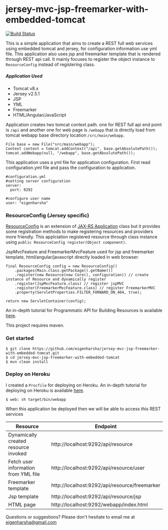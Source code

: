 jersey-mvc-jsp-freemarker-with-embedded-tomcat
=============================================
[![Build Status](https://travis-ci.org/eigenharsha/jersey-mvc-jsp-freemarker-with-embedded-tomcat.svg?branch=master)](https://travis-ci.org/eigenharsha/jersey-mvc-jsp-freemarker-with-embedded-tomcat)

This is a simple application that aims to create a REST full web services using embedded tomcat and jersey, for configuration information use yml file. This application also uses jsp and freemarker template that is rendered through REST api call. It mainly focuses to register the object instance to `ResourceConfig` instead of registering class.

##### Application Used
* Tomcat v8.x
* Jersey v2.5.1
* JSP
* YML
* Freemarker
* HTML/Angular/JavaScript

Application creates two tomcat context path. one for REST full api end point is `/api` and another one for web page is `/webapp` that is directly load from tomcat webapp base directory location `/src/main/webapp`.
```
File base = new File("src/main/webapp");
Context context = tomcat.addContext("/api", base.getAbsolutePath());
tomcat.addWebapp(null, "/webapp", base.getAbsolutePath());
```

This application uses a yml file for application configuration. First read configuration.yml file and pass the configuration to application.

```
#configuration.yml
#setting server configuration
server:
  port: 9292

#configure user name
user: "eigenharsha"
```

### ResourceConfig (Jersey specific)
[ResourceConfig](https://jersey.java.net/apidocs/2.0/jersey/org/glassfish/jersey/server/ResourceConfig.html) is an extension of [JAX-RS Application](https://jersey.java.net/apidocs/2.0/jersey/javax/ws/rs/core/Application.html) class but it provides some registration methods to make registering resources and providers more friendly. This applciation registered resource through class instance using  `public ResourceConfig register(Object component)`.

JspMvcFeature and FreemarkerMvcFeature used for jsp and freemarker template, html/angular/javascript directly loaded in web browser.
```
final ResourceConfig config = new ResourceConfig()
    .packages(Main.class.getPackage().getName())
    .register(new Resource(new Core(), configuration)) // create instance of Resource and dynamically register
    .register(JspMvcFeature.class) // register jspMVC
    .register(FreemarkerMvcFeature.class) // register FreemarkerMVC
    .property(ServletProperties.FILTER_FORWARD_ON_404, true);

return new ServletContainer(config);
```

An in-depth tutorial for Programmatic API for Building Resources is available [here](https://jersey.java.net/documentation/latest/resource-builder.html).

This project requires maven.

### Get started

```
$ git clone https://github.com/eigenharsha/jersey-mvc-jsp-freemarker-with-embedded-tomcat.git
$ cd jersey-mvc-jsp-freemarker-with-embedded-tomcat
$ mvn clean install
```


### Deploy on Heroku

I created a `Procfile` for deploying on Heroku. An in-depth tutorial for deploying on Heroku is available [here](https://devcenter.heroku.com/articles/create-a-java-web-application-using-embedded-tomcat).
```
$ web: sh target/bin/webapp
```

When this application be deployed then we will be able to access this REST services

| Resource | Endpoint |
| ------ | ------ |
| Dynamically created resource invoked | http://localhost:9292/api/resource |
| Fetch user information from YML file | http://localhost:9292/api/resource/user |
| Freemarker template | http://localhost:9292/api/resource/freemarker |
| Jsp template | http://localhost:9292/api/resource/jsp |
| HTML page | http://localhost:9292/webapp/index.html |

Questions or suggestions? Please don't hesitate to email me at eigenharsha@gmail.com

